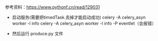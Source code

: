 参考资料：https://www.pythonf.cn/read/129031


- 启动服务(需要把timedTask.去掉才能启动成功)
celery -A celery_asyn worker -l info
celery -A celery_asyn worker -l info -P eventlet（会报错）

- 然后运行 produce.py 文件 
